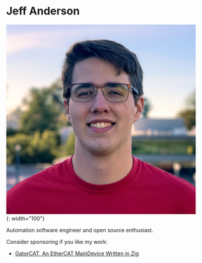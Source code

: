 # Jeff Anderson

![A photo of me.](jeff.png){: width="100"}

Automation software engineer and open source enthusiast.

Consider sponsoring if you like my work:

* [GatorCAT, An EtherCAT MainDevice Written in Zig](https://github.com/kj4tmp/gatorcat)
